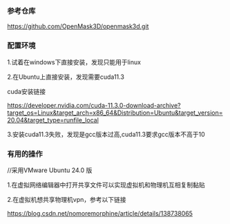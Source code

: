 ### 参考仓库
https://github.com/OpenMask3D/openmask3d.git
### 配置环境
1.试着在windows下直接安装，发现只能用于linux

2.在Ubuntu上直接安装，发现需要cuda11.3

cuda安装链接

https://developer.nvidia.com/cuda-11.3.0-download-archive?target_os=Linux&target_arch=x86_64&Distribution=Ubuntu&target_version=20.04&target_type=runfile_local

3.安装cuda11.3失败，发现是gcc版本过高,cuda11.3要求gcc版本不高于10
### 有用的操作
//采用VMware Ubuntu 24.0 版

1.在虚拟网络编辑器中打开共享文件可以实现虚拟机和物理机互相复制黏贴

2.在虚拟机想共享物理机vpn，参考以下链接

https://blog.csdn.net/nomoremorphine/article/details/138738065
